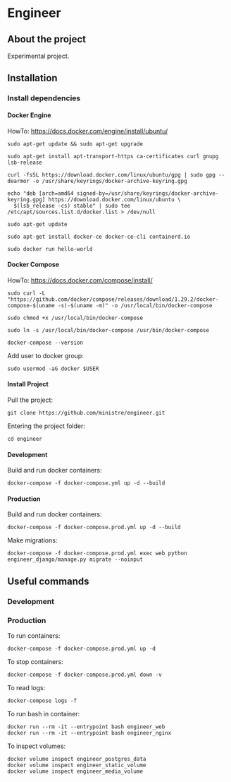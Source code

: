 # Engineer

## About the project

Experimental project.

## Installation
### Install dependencies
#### Docker Engine
HowTo: https://docs.docker.com/engine/install/ubuntu/
```
sudo apt-get update && sudo apt-get upgrade
```
```
sudo apt-get install apt-transport-https ca-certificates curl gnupg lsb-release
```
```
curl -fsSL https://download.docker.com/linux/ubuntu/gpg | sudo gpg --dearmor -o /usr/share/keyrings/docker-archive-keyring.gpg
```
```
echo "deb [arch=amd64 signed-by=/usr/share/keyrings/docker-archive-keyring.gpg] https://download.docker.com/linux/ubuntu \
  $(lsb_release -cs) stable" | sudo tee /etc/apt/sources.list.d/docker.list > /dev/null
```
```
sudo apt-get update
```
```
sudo apt-get install docker-ce docker-ce-cli containerd.io
```
```
sudo docker run hello-world
```

#### Docker Compose
HowTo: https://docs.docker.com/compose/install/
```
sudo curl -L "https://github.com/docker/compose/releases/download/1.29.2/docker-compose-$(uname -s)-$(uname -m)" -o /usr/local/bin/docker-compose
```
```
sudo chmod +x /usr/local/bin/docker-compose
```
```
sudo ln -s /usr/local/bin/docker-compose /usr/bin/docker-compose
```
```
docker-compose --version
```

Add user to docker group:
```
sudo usermod -aG docker $USER
```
#### Install Project
Pull the project:
```
git clone https://github.com/ministre/engineer.git
```
Entering the project folder:
```
cd engineer
```
#### Development
Build and run docker containers:
```
docker-compose -f docker-compose.yml up -d --build
```

#### Production
Build and run docker containers:
```
docker-compose -f docker-compose.prod.yml up -d --build
```
Make migrations:
```
docker-compose -f docker-compose.prod.yml exec web python engineer_django/manage.py migrate --noinput
```

## Useful commands
### Development
### Production
To run containers:
```
docker-compose -f docker-compose.prod.yml up -d
```
To stop containers:
```
docker-compose -f docker-compose.prod.yml down -v
```
To read logs:
```
docker-compose logs -f
```
To run bash in container:
```
docker run --rm -it --entrypoint bash engineer_web
docker run --rm -it --entrypoint bash engineer_nginx
```
To inspect volumes:
```
docker volume inspect engineer_postgres_data
docker volume inspect engineer_static_volume
docker volume inspect engineer_media_volume
```
